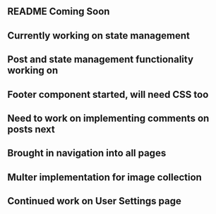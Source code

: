 ## README Coming Soon

## Currently working on state management
## Post and state management functionality working on
## Footer component started, will need CSS too
## Need to work on implementing comments on posts next
## Brought in navigation into all pages
## Multer implementation for image collection
## Continued work on User Settings page